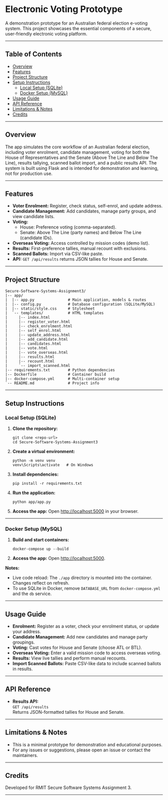 # Electronic Voting Prototype

A demonstration prototype for an Australian federal election e-voting system. This project showcases the essential components of a secure, user-friendly electronic voting platform.

---

## Table of Contents

- [Overview](#overview)
- [Features](#features)
- [Project Structure](#project-structure)
- [Setup Instructions](#setup-instructions)
  - [Local Setup (SQLite)](#local-setup-sqlite)
  - [Docker Setup (MySQL)](#docker-setup-mysql)
- [Usage Guide](#usage-guide)
- [API Reference](#api-reference)
- [Limitations & Notes](#limitations--notes)
- [Credits](#credits)

---

## Overview

The app simulates the core workflow of an Australian federal election, including voter enrolment, candidate management, voting for both the House of Representatives and the Senate (Above The Line and Below The Line), results tallying, scanned ballot import, and a public results API. The system is built using Flask and is intended for demonstration and learning, not for production use.

---

## Features

- **Voter Enrolment:** Register, check status, self-enrol, and update address.
- **Candidate Management:** Add candidates, manage party groups, and view candidate lists.
- **Voting:** 
  - House: Preference voting (comma-separated).
  - Senate: Above The Line (party names) and Below The Line (candidate IDs).
- **Overseas Voting:** Access controlled by mission codes (demo list).
- **Results:** First-preference tallies, manual recount with exclusions.
- **Scanned Ballots:** Import via CSV-like paste.
- **API:** `GET /api/results` returns JSON tallies for House and Senate.

---

## Project Structure

```
Secure-Software-Systems-Assignment3/
|-- app/
|  |-- app.py               # Main application, models & routes
|  |-- config.py            # Database configuration (SQLite/MySQL)
|  |-- static/style.css     # Stylesheet
|  `-- templates/           # HTML templates
|     |-- index.html
|     |-- register_voter.html
|     |-- check_enrolment.html
|     |-- self_enrol.html
|     |-- update_address.html
|     |-- add_candidate.html
|     |-- candidates.html
|     |-- vote.html
|     |-- vote_overseas.html
|     |-- results.html
|     |-- recount.html
|     `-- import_scanned.html
|-- requirements.txt        # Python dependencies
|-- Dockerfile              # Container build
|-- docker-compose.yml      # Multi-container setup
`-- README.md               # Project info
```

---

## Setup Instructions

### Local Setup (SQLite)

1. **Clone the repository:**
   ```
   git clone <repo-url>
   cd Secure-Software-Systems-Assignment3
   ```

2. **Create a virtual environment:**
   ```
   python -m venv venv
   venv\Scripts\activate   # On Windows
   ```

3. **Install dependencies:**
   ```
   pip install -r requirements.txt
   ```

4. **Run the application:**
   ```
   python app/app.py
   ```

5. **Access the app:**
   Open [http://localhost:5000](http://localhost:5000) in your browser.

---

### Docker Setup (MySQL)

1. **Build and start containers:**
   ```
   docker-compose up --build
   ```

2. **Access the app:**
   Open [http://localhost:5000](http://localhost:5000).

**Notes:**
- Live code reload: The `./app` directory is mounted into the container. Changes reflect on refresh.
- To use SQLite in Docker, remove `DATABASE_URL` from `docker-compose.yml` and the `db` service.

---

## Usage Guide

- **Enrolment:** Register as a voter, check your enrolment status, or update your address.
- **Candidate Management:** Add new candidates and manage party groupings.
- **Voting:** Cast votes for House and Senate (choose ATL or BTL).
- **Overseas Voting:** Enter a valid mission code to access overseas voting.
- **Results:** View live tallies and perform manual recounts.
- **Import Scanned Ballots:** Paste CSV-like data to include scanned ballots in results.

---

## API Reference

- **Results API:**  
  `GET /api/results`  
  Returns JSON-formatted tallies for House and Senate.

---

## Limitations & Notes

- This is a minimal prototype for demonstration and educational purposes.
- For any issues or suggestions, please open an issue or contact the maintainers.

---

## Credits
Developed for RMIT Secure Software Systems Assignment 3.

---
